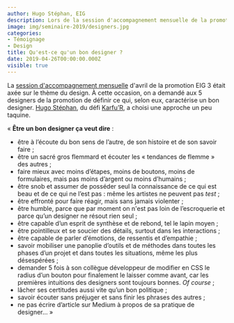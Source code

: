 ```yaml
---
author: Hugo Stéphan, EIG
description: Lors de la session d'accompagnement mensuelle de la promotion EIG 3 axée sur le thème du design, il a été demandé aux 5 designers de la promotion de définir ce qui, selon eux, caractérise un bon designer. Hugo Stéphan, du défi Karfu’R, a choisi une approche un peu taquine.
image: img/seminaire-2019/designers.jpg
categories:
- Témoignage
- Design
title: Qu'est-ce qu'un bon designer ?
date: 2019-04-26T00:00:00.000Z
visible: true
---
```


La [session d'accompagnement mensuelle](/equipe) d'avril de la promotion EIG 3 était axée sur le thème du design. À cette occasion, on a demandé aux 5 designers de la promotion de définir ce qui, selon eux, caractérise un bon designer. [Hugo Stéphan](/personnes/hugo-stephan/), du défi [Karfu’R](/defis/karfur/), a choisi une approche un peu taquine.

« **Être un bon designer ça veut dire** :

* être à l’écoute du bon sens de l’autre, de son histoire et de son savoir faire ;
* être un sacré gros flemmard et écouter les « tendances de flemme » des autres ;
* faire mieux avec moins d’étapes, moins de boutons, moins de formulaires, mais pas moins d’argent ou moins d’humains ;
* être snob et assumer de posséder seul la connaissance de ce qui est beau et de ce qui ne l’est pas : même les artistes ne peuvent pas *test* ;
* être effronté pour faire réagir, mais sans jamais violenter ;
* être humble, parce que par moment on n'est pas loin de l’escroquerie et parce qu’un designer ne résout rien seul ;
* être capable d’un esprit de synthèse et de rebond, tel le lapin moyen ;
* être pointilleux et se soucier des détails, surtout dans les interactions ;
* être capable de parler d’émotions, de ressentis et d’empathie ;
* savoir mobiliser une panoplie d’outils et de méthodes dans toutes les phases d’un projet et dans toutes les situations, même les plus désespérées ;
* demander 5 fois à son collègue développeur de modifier en CSS le radius d’un bouton pour finalement le laisser comme avant, car les premières intuitions des designers sont toujours bonnes. *Of course* ;
* lâcher ses certitudes aussi vite qu’un bon politique ;
* savoir écouter sans préjuger et sans finir les phrases des autres ;
* ne pas écrire d’article sur Medium à propos de sa pratique de designer… »
